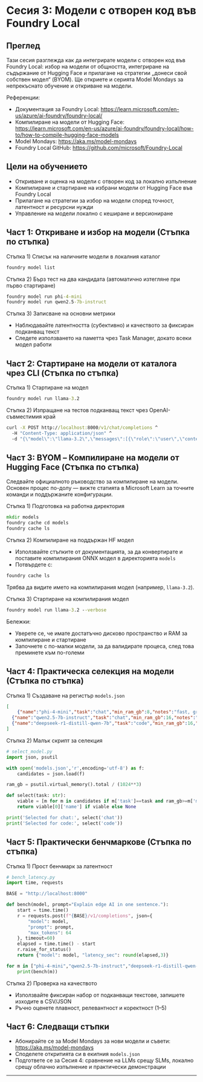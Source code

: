 <!--
CO_OP_TRANSLATOR_METADATA:
{
  "original_hash": "eb6ccbc99954b9db058c3fabdbf39cc5",
  "translation_date": "2025-09-23T01:01:31+00:00",
  "source_file": "Module08/03.OpenSourceModels.md",
  "language_code": "bg"
}
-->
# Сесия 3: Модели с отворен код във Foundry Local

## Преглед

Тази сесия разглежда как да интегрирате модели с отворен код във Foundry Local: избор на модели от общността, интегриране на съдържание от Hugging Face и прилагане на стратегии „донеси свой собствен модел“ (BYOM). Ще откриете и серията Model Mondays за непрекъснато обучение и откриване на модели.

Референции:
- Документация за Foundry Local: https://learn.microsoft.com/en-us/azure/ai-foundry/foundry-local/
- Компилиране на модели от Hugging Face: https://learn.microsoft.com/en-us/azure/ai-foundry/foundry-local/how-to/how-to-compile-hugging-face-models
- Model Mondays: https://aka.ms/model-mondays
- Foundry Local GitHub: https://github.com/microsoft/Foundry-Local

## Цели на обучението
- Откриване и оценка на модели с отворен код за локално изпълнение
- Компилиране и стартиране на избрани модели от Hugging Face във Foundry Local
- Прилагане на стратегии за избор на модели според точност, латентност и ресурсни нужди
- Управление на модели локално с кеширане и версиониране

## Част 1: Откриване и избор на модели (Стъпка по стъпка)

Стъпка 1) Списък на наличните модели в локалния каталог
```cmd
foundry model list
```

Стъпка 2) Бърз тест на два кандидата (автоматично изтегляне при първо стартиране)
```cmd
foundry model run phi-4-mini
foundry model run qwen2.5-7b-instruct
```

Стъпка 3) Записване на основни метрики
- Наблюдавайте латентността (субективно) и качеството за фиксиран подканващ текст
- Следете използването на паметта чрез Task Manager, докато всеки модел работи

## Част 2: Стартиране на модели от каталога чрез CLI (Стъпка по стъпка)

Стъпка 1) Стартиране на модел
```cmd
foundry model run llama-3.2
```

Стъпка 2) Изпращане на тестов подканващ текст чрез OpenAI-съвместимия край
```cmd
curl -X POST http://localhost:8000/v1/chat/completions ^
  -H "Content-Type: application/json" ^
  -d "{\"model\":\"llama-3.2\",\"messages\":[{\"role\":\"user\",\"content\":\"Say hello in 5 words.\"}]}"

```

## Част 3: BYOM – Компилиране на модели от Hugging Face (Стъпка по стъпка)

Следвайте официалното ръководство за компилиране на модели. Основен процес по-долу — вижте статията в Microsoft Learn за точните команди и поддържаните конфигурации.

Стъпка 1) Подготовка на работна директория
```cmd
mkdir models
foundry cache cd models
foundry cache ls
```

Стъпка 2) Компилиране на поддържан HF модел
- Използвайте стъпките от документацията, за да конвертирате и поставите компилирания ONNX модел в директорията `models`
- Потвърдете с:
```cmd
foundry cache ls
```
Трябва да видите името на компилирания модел (например, `llama-3.2`).

Стъпка 3) Стартиране на компилирания модел
```cmd
foundry model run llama-3.2 --verbose
```

Бележки:
- Уверете се, че имате достатъчно дисково пространство и RAM за компилиране и стартиране
- Започнете с по-малки модели, за да валидирате процеса, след това преминете към по-големи

## Част 4: Практическа селекция на модели (Стъпка по стъпка)

Стъпка 1) Създаване на регистър `models.json`
```json
[
    {"name":"phi-4-mini","task":"chat","min_ram_gb":8,"notes":"fast, great for general chat"},
  {"name":"qwen2.5-7b-instruct","task":"chat","min_ram_gb":16,"notes":"larger context, good reasoning"},
  {"name":"deepseek-r1-distill-qwen-7b","task":"code","min_ram_gb":16,"notes":"coding-oriented"}
]
```

Стъпка 2) Малък скрипт за селекция
```python
# select_model.py
import json, psutil

with open('models.json','r',encoding='utf-8') as f:
    candidates = json.load(f)

ram_gb = psutil.virtual_memory().total / (1024**3)

def select(task: str):
    viable = [m for m in candidates if m['task']==task and ram_gb>=m['min_ram_gb']]
    return viable[0]['name'] if viable else None

print('Selected for chat:', select('chat'))
print('Selected for code:', select('code'))
```

## Част 5: Практически бенчмаркове (Стъпка по стъпка)

Стъпка 1) Прост бенчмарк за латентност
```python
# bench_latency.py
import time, requests

BASE = "http://localhost:8000"

def bench(model, prompt="Explain edge AI in one sentence."):
    start = time.time()
    r = requests.post(f"{BASE}/v1/completions", json={
        "model": model,
        "prompt": prompt,
        "max_tokens": 64
    }, timeout=60)
    elapsed = time.time() - start
    r.raise_for_status()
    return {"model": model, "latency_sec": round(elapsed,3)}

for m in ["phi-4-mini","qwen2.5-7b-instruct","deepseek-r1-distill-qwen-7b"]:
    print(bench(m))
```

Стъпка 2) Проверка на качеството
- Използвайте фиксиран набор от подканващи текстове, запишете изходите в CSV/JSON
- Ръчно оценете плавност, релевантност и коректност (1–5)

## Част 6: Следващи стъпки
- Абонирайте се за Model Mondays за нови модели и съвети: https://aka.ms/model-mondays
- Споделете откритията си в екипния `models.json`
- Подгответе се за Сесия 4: сравнение на LLMs срещу SLMs, локално срещу облачно изпълнение и практически демонстрации

---

